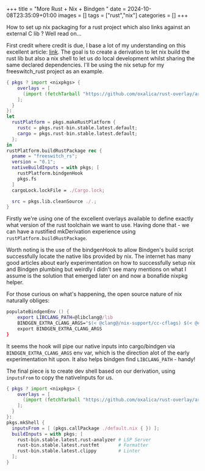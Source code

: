 +++
title = "More Rust + Nix + Bindgen "
date = 2024-10-08T23:35:09+01:00
images = []
tags = ["rust","nix"]
categories = []
+++

How to set up nix packaging for a rust project which also links against an external C lib ? Well read on... 

First credit where credit is due, I base a lot of my understanding on this excellent article: [link](https://m7.rs/blog/2022-11-01-package-a-rust-app-with-nix/index.html). The goal is to create a derivation to let nix build the rust lib but also a nix shell to let us do local development whilst sharing the same declared dependencies. I'll be using the nix setup for my freeswitch_rust project as an example.

```nix
{ pkgs ? import <nixpkgs> { 
    overlays = [ 
      (import (fetchTarball "https://github.com/oxalica/rust-overlay/archive/2e7ccf572ce0f0547d4cf4426de4482936882d0e.tar.gz"))
    ];
  } 
}:
let
  rustPlatform = pkgs.makeRustPlatform {
    rustc = pkgs.rust-bin.stable.latest.default;
    cargo = pkgs.rust-bin.stable.latest.default;
  };
in
rustPlatform.buildRustPackage rec {  
  pname = "freeswitch_rs";
  version = "0.1";
  nativeBuildInputs = with pkgs; [ 
    rustPlatform.bindgenHook
    pkgs.fs
  ] 
  cargoLock.lockFile = ./Cargo.lock;

  src = pkgs.lib.cleanSource ./.;
}
```

Firstly we're using one of the excellent overlays available to define exactly what version of the rust toolchain we want to use. Having done that - we can have a rustified mkDerivation experience using `rustPlatform.buildRustPackage`. 

Worth noting is the use of the bindgenHook to allow Bindgen's build script successfully locate the native libs provided by nix. The internet has many good articles about early experimentation on how to successfully setup nix and Bindgen plumbing but weirdly I didn't see many mentions on what I assume is the solution that emerged later on and now a bonafide nixpkg helper.

For those curious on what's happening, the open source nature of nix naturally obliges:

```nix
populateBindgenEnv () {
    export LIBCLANG_PATH=@libclang@/lib
    BINDGEN_EXTRA_CLANG_ARGS="$(< @clang@/nix-support/cc-cflags) $(< @clang@/nix-support/libc-cflags) $(< @clang@/nix-support/libcxx-cxxflags) $NIX_CFLAGS_COMPILE"
    export BINDGEN_EXTRA_CLANG_ARGS
}
```
It seems the hook will pipe our native inputs into cargo/bindgen via `BINDGEN_EXTRA_CLANG_ARGS` env var, which is the direction alot of the early experimentation hit upon. It also helps bindgen find `LIBCLANG_PATH` - handy!

The final piece is to create dev shell based on our derivation, using `inputsFrom` to copy the nativeInputs for us.

```nix
{ pkgs ? import <nixpkgs> { 
    overlays = [ 
      (import (fetchTarball "https://github.com/oxalica/rust-overlay/archive/2e7ccf572ce0f0547d4cf4426de4482936882d0e.tar.gz"))
    ];
  }
}:
pkgs.mkShell {
  inputsFrom = [ (pkgs.callPackage ./default.nix { }) ];
  buildInputs = with pkgs; [
    rust-bin.stable.latest.rust-analyzer # LSP Server
    rust-bin.stable.latest.rustfmt       # Formatter
    rust-bin.stable.latest.clippy        # Linter
  ];
}
```

